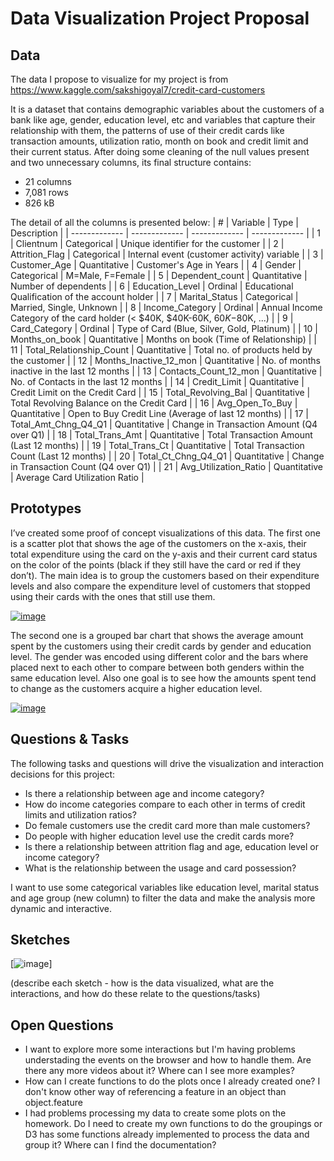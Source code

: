 # Data Visualization Project Proposal

## Data

The data I propose to visualize for my project is from https://www.kaggle.com/sakshigoyal7/credit-card-customers

It is a dataset that contains demographic variables about the customers of a bank like age, gender, education level, etc and variables that capture their relationship with them, the patterns of use of their credit cards like transaction amounts, utilization ratio, month on book and credit limit and their current status. After doing some cleaning of the null values present and two unnecessary columns, its final structure contains:
  - 21 columns
  - 7,081 rows
  - 826 kB

The detail of all the columns is presented below:
| # | Variable | Type | Description |
| ------------- | ------------- | ------------- | ------------- |
| 1 | Clientnum | Categorical | Unique identifier for the customer |
| 2 | Attrition_Flag | Categorical | Internal event (customer activity) variable |
| 3 | Customer_Age | Quantitative  | Customer's Age in Years |
| 4 | Gender | Categorical | M=Male, F=Female |
| 5 | Dependent_count | Quantitative  | Number of dependents |
| 6 | Education_Level | Ordinal | Educational Qualification of the account holder |
| 7 | Marital_Status | Categorical | Married, Single, Unknown |
| 8 | Income_Category | Ordinal | Annual Income Category of the card holder (< $40K, $40K-60K, $60K-$80K, ...) |
| 9 | Card_Category | Ordinal | Type of Card (Blue, Silver, Gold, Platinum) |
| 10 | Months_on_book | Quantitative  | Months on book (Time of Relationship) |
| 11 | Total_Relationship_Count | Quantitative  | Total no. of products held by the customer |
| 12 | Months_Inactive_12_mon | Quantitative  | No. of months inactive in the last 12 months |
| 13 | Contacts_Count_12_mon | Quantitative  | No. of Contacts in the last 12 months |
| 14 | Credit_Limit | Quantitative  | Credit Limit on the Credit Card |
| 15 | Total_Revolving_Bal | Quantitative  | Total Revolving Balance on the Credit Card |
| 16 | Avg_Open_To_Buy | Quantitative  | Open to Buy Credit Line (Average of last 12 months) |
| 17 | Total_Amt_Chng_Q4_Q1 | Quantitative  | Change in Transaction Amount (Q4 over Q1)  |
| 18 | Total_Trans_Amt | Quantitative  | Total Transaction Amount (Last 12 months) |
| 19 | Total_Trans_Ct | Quantitative  | Total Transaction Count (Last 12 months) |
| 20 | Total_Ct_Chng_Q4_Q1 | Quantitative  | Change in Transaction Count (Q4 over Q1)  |
| 21 | Avg_Utilization_Ratio | Quantitative  | Average Card Utilization Ratio |

## Prototypes

I’ve created some proof of concept visualizations of this data. The first one is a scatter plot that shows the age of the customers on the x-axis, their total expenditure using the card on the y-axis and their current card status on the color of the points (black if they still have the card or red if they don’t). The main idea is to group the customers based on their expenditure levels and also compare the expenditure level of customers that stopped using their cards with the ones that still use them.

[![image](https://user-images.githubusercontent.com/72701739/133905253-31179699-0b8a-4937-9560-0afa7bd0a0d4.PNG)](https://vizhub.com/jrgamez/c0201ec0375049798e90aef67fdc677a)

The second one is a grouped bar chart that shows the average amount spent by the customers using their credit cards by gender and education level. The gender was encoded using different color and the bars where placed next to each other to compare between both genders within the same education level. Also one goal is to see how the amounts spent tend to change as the customers acquire a higher education level.

[![image](https://user-images.githubusercontent.com/72701739/133905266-7915dd52-a8ac-4d8b-8119-70096f157553.PNG)](https://vizhub.com/jrgamez/6fa5ab323e6e4156bbc8375cf611e094)

## Questions & Tasks

The following tasks and questions will drive the visualization and interaction decisions for this project:

 * Is there a relationship between age and income category?
 * How do income categories compare to each other in terms of credit limits and utilization ratios?
 * Do female customers use the credit card more than male customers?
 * Do people with higher education level use the credit cards more?
 * Is there a relationship between attrition flag and age, education level or income category?
 * What is the relationship between the usage and card possession?

I want to use some categorical variables like education level, marital status and age group (new column) to filter the data and make the analysis more dynamic and interactive.

## Sketches

[![image](https://user-images.githubusercontent.com/72701739/134211954-57cbdea6-78b0-49a0-8407-02ff4b3cd126.jpg)]

(describe each sketch - how is the data visualized, what are the interactions, and how do these relate to the questions/tasks)

## Open Questions

 * I want to explore more some interactions but I'm having problems understading the events on the browser and how to handle them. Are there any more videos about it? Where can I see more examples?
 * How can I create functions to do the plots once I already created one? I don't know other way of referencing a feature in an object than object.feature
 * I had problems processing my data to create some plots on the homework. Do I need to create my own functions to do the groupings or D3 has some functions already implemented to process the data and group it? Where can I find the documentation?

